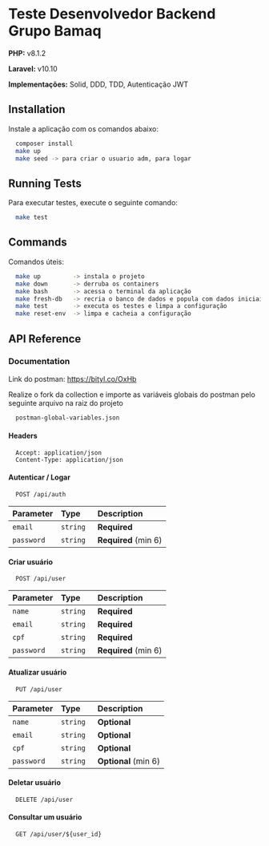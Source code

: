 # Teste Desenvolvedor Backend Grupo Bamaq

**PHP:** v8.1.2

**Laravel:** v10.10

**Implementações:** Solid, DDD, TDD, Autenticação JWT

## Installation

Instale a aplicação com os comandos abaixo:

```bash
  composer install
  make up
  make seed -> para criar o usuario adm, para logar
```

## Running Tests

Para executar testes, execute o seguinte comando:

```bash
  make test
```

## Commands

Comandos úteis:

```bash
  make up         -> instala o projeto
  make down       -> derruba os containers
  make bash       -> acessa o terminal da aplicação
  make fresh-db   -> recria o banco de dados e popula com dados iniciais
  make test       -> executa os testes e limpa a configuração
  make reset-env  -> limpa e cacheia a configuração
```

## API Reference

### Documentation

Link do postman: https://bityl.co/OxHb

Realize o fork da collection e importe as variáveis globais do postman pelo seguinte arquivo na raiz do projeto

```bash
  postman-global-variables.json
```

#### Headers

```:
  Accept: application/json
  Content-Type: application/json
```

#### Autenticar / Logar

```http
  POST /api/auth
```

| Parameter  | Type      | Description          |
| :--------- | :-------- | :------------------- |
| `email`    | `string`  | **Required**         |
| `password` | `string ` | **Required** (min 6) |

#### Criar usuário

```http
  POST /api/user
```

| Parameter  | Type      | Description          |
| :--------- | :-------- | :------------------- |
| `name`     | `string`  | **Required**         |
| `email`    | `string`  | **Required**         |
| `cpf`      | `string ` | **Required**         |
| `password` | `string ` | **Required** (min 6) |

#### Atualizar usuário

```http
  PUT /api/user
```

| Parameter  | Type      | Description          |
| :--------- | :-------- | :------------------- |
| `name`     | `string`  | **Optional**         |
| `email`    | `string`  | **Optional**         |
| `cpf`      | `string ` | **Optional**         |
| `password` | `string ` | **Optional** (min 6) |

#### Deletar usuário

```http
  DELETE /api/user
```

#### Consultar um usuário

```http
  GET /api/user/${user_id}
```
